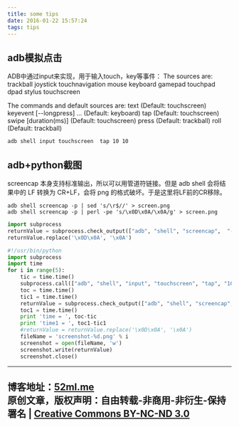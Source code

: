 ```yaml
---
title: some tips
date: 2016-01-22 15:57:24
tags: tips
---
```

## adb模拟点击
ADB中通过input来实现，用于输入touch，key等事件：
The sources are: trackball joystick touchnavigation mouse keyboard gamepad touchpad dpad stylus touchscreen
<!--more-->
The commands and default sources are:
      text <string> (Default: touchscreen)
      keyevent [--longpress] <key code number or name> ... (Default: keyboard)
      tap <x> <y> (Default: touchscreen)
      swipe <x1> <y1> <x2> <y2> [duration(ms)] (Default: touchscreen)
      press (Default: trackball)
      roll <dx> <dy> (Default: trackball)
```shell
adb shell input touchscreen  tap 10 10
```
## adb+python截图
screencap 本身支持标准输出，所以可以用管道符链接。但是 adb shell 会将结果中的 LF 转换为 CR+LF，会将 png 的格式破坏。于是这里将LF前的CR移除。
```shell
adb shell screencap -p | sed 's/\r$//' > screen.png
adb shell screencap -p | perl -pe 's/\x0D\x0A/\x0A/g' > screen.png   
```


```python
import subprocess
returnValue = subprocess.check_output(["adb", "shell", "screencap",  "-p"])
returnValue.replace('\x0D\x0A', '\x0A')
```

```python
#!/usr/bin/python
import subprocess
import time
for i in range(5):
    tic = time.time()
    subprocess.call(["adb", "shell", "input", "touchscreen", "tap", "10", "10"])
    toc = time.time()
    tic1 = time.time()
    returnValue = subprocess.check_output(["adb", "shell", "screencap",  "-p"]).replace('\x0D\x0A', '\x0A')
    toc1 = time.time()
    print 'time = ', toc-tic
    print 'time1 = ', toc1-tic1
    #returnValue = returnValue.replace('\x0D\x0A', '\x0A')
    fileName = 'screenshot-%d.png' % i
    screenshot = open(fileName, 'w')
    screenshot.write(returnValue)
    screenshot.close()

```
---
博客地址：[52ml.me](http://www.52ml.me)<br>
原创文章，版权声明：自由转载-非商用-非衍生-保持署名 | [Creative Commons BY-NC-ND 3.0](http://creativecommons.org/licenses/by-nc-nd/3.0/deed.zh)
<br>
---

